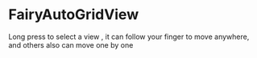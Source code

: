 # FairyAutoGridView
Long press to select a view , it can follow your finger to move anywhere, and others also can move one by one 
